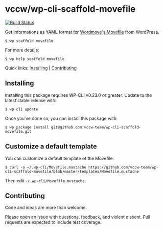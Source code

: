 # vccw/wp-cli-scaffold-movefile

[![Build Status](https://travis-ci.org/vccw-team/wp-cli-scaffold-movefile.svg?branch=master)](https://travis-ci.org/vccw-team/wp-cli-scaffold-movefile)

Get informations as YAML format for [Wordmove's Movefile](http://welaika.github.io/wordmove/) from WordPress.

```
$ wp scaffold movefile
```

For more details:

```
$ wp help scaffold movefile
```

Quick links: [Installing](#installing) | [Contributing](#contributing)

## Installing

Installing this package requires WP-CLI v0.23.0 or greater.  Update to the latest stable release with:

```
$ wp cli update
```

Once you've done so, you can install this package with:

```
$ wp package install git@github.com:vccw-team/wp-cli-scaffold-movefile.git
```

## Customize a default template

You can customize a default template of the Movefile.

```
$ curl -o ~/.wp-cli/Movefile.mustache https://github.com/vccw-team/wp-cli-scaffold-movefile/blob/master/templates/Movefile.mustache
```

Then edit `~/.wp-cli/Movefile.mustache`.

## Contributing

Code and ideas are more than welcome.

Please [open an issue](https://github.com/vccw-team/wp-cli-scaffold-movefile/issues) with questions, feedback, and violent dissent. Pull requests are expected to include test coverage.
